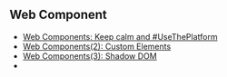 ## Web Component

- [Web Components: Keep calm and #UseThePlatform](https://meetup.toast.com/posts/113)
- [Web Components(2): Custom Elements](https://meetup.toast.com/posts/115)
- [Web Components(3): Shadow DOM](https://meetup.toast.com/posts/120)
- 